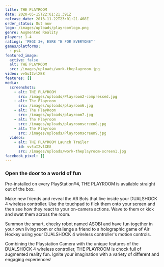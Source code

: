 ```yaml
---
title: THE PLAYROOM
date: 2020-05-15T22:01:21.391Z
release_date: 2013-11-22T23:01:21.468Z
order_status: Out now
logo: /images/uploads/playroomlogo.png
genre: Augmented Reality
players: 1-4
ratings: 'PEGI 3+, ESRB "E FOR EVERYONE"'
games/platforms:
  - ps4
featured_image:
  active: false
  alt: THE PLAYROOM
  src: /images/uploads/work-theplayroom.jpg
video: vv5uI2vlXE8
features: []
media:
  screenshots:
    - alt: THE PLAYROOM
      src: /images/uploads/Playroom2-compressed.jpg
    - alt: The Playroom
      src: /images/uploads/playroom6.jpg
    - alt: The PlayRoom
      src: /images/uploads/playroom7.jpg
    - alt: The Playroom
      src: /images/uploads/playroomscreen8.jpg
    - alt: The Playroom
      src: /images/uploads/Playroomscreen9.jpg
  videos:
    - alt: THE PLAYROOM Launch Trailer
      id: vv5uI2vlXE8
      src: /images/uploads/work-theplayroom-screen1.jpg
facebook_pixel: []
---
```

### Open the door to a world of fun

Pre-installed on every PlayStation®4, THE PLAYROOM is available straight out of the box. 

 Make new friends and reveal the AR Bots that live inside your DUALSHOCK 4 wireless controller. Use the touchpad to flick them onto your screen and then see how they react to your on-camera actions. Wave to them or kick and swat them across the room. 

Summon the smart, cheeky robot named ASOBI and have fun together in your own living room or challenge a friend to a holographic game of Air Hockey using your DUALSHOCK 4 wireless controller's motion controls.

Combining the Playstation Camera with the unique features of the DUALSHOCK 4 wireless controller, THE PLAYROOM is chock full of augmented reality fun. Ignite your imagination with a variety of different and engaging experiences!
